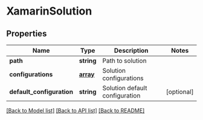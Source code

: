 # XamarinSolution

## Properties
Name | Type | Description | Notes
------------ | ------------- | ------------- | -------------
**path** | **string** | Path to solution | 
**configurations** | [**array**](.md) | Solution configurations | 
**default_configuration** | **string** | Solution default configuration | [optional] 

[[Back to Model list]](../README.md#documentation-for-models) [[Back to API list]](../README.md#documentation-for-api-endpoints) [[Back to README]](../README.md)

